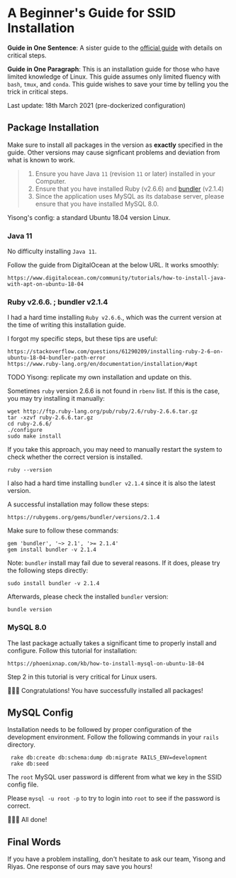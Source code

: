# A Beginner's Guide for SSID Installation

**Guide in One Sentence**: A sister guide to the [official guide](https://github.com/WING-NUS/SSID/blob/master/README.md) with details on critical steps.

**Guide in One Paragraph**: This is an installation guide for those who have limited knowledge of Linux. This guide assumes only limited fluency with `bash`,  `tmux`, and `conda`.  This guide wishes to save your time by telling you the trick in critical steps. 

Last update: 18th March 2021 (pre-dockerized configuration)

## Package Installation

Make sure to install all packages in the version as **exactly** specified in the guide.  Other versions may cause signficant problems and deviation from what is known to work.

> 1. Ensure you have Java `11` (revision `11` or later) installed in your Computer.
> 2. Ensure that you have installed Ruby (v2.6.6) and [bundler](https://rubygems.org/gems/bundler/versions/2.1.4) (v2.1.4)
> 3. Since the application uses MySQL as its database server, please ensure that you have installed MySQL 8.0.


Yisong's config: a standard Ubuntu 18.04 version Linux.

### Java 11

No difficulty installing `Java 11`. 

Follow the guide from DigitalOcean at the below URL.  It works smoothly:

```
https://www.digitalocean.com/community/tutorials/how-to-install-java-with-apt-on-ubuntu-18-04
```

### Ruby v2.6.6. ; bundler v2.1.4

I had a hard time installing `Ruby v2.6.6`., which was the current version at the time of writing this installation guide. 

I forgot my specific steps, but these tips are useful:

```
https://stackoverflow.com/questions/61290209/installing-ruby-2-6-on-ubuntu-18-04-bundler-path-error
https://www.ruby-lang.org/en/documentation/installation/#apt
```

TODO Yisong: replicate my own installation and update on this. 

Sometimes `ruby` version 2.6.6 is not found in `rbenv` list.  If this is the case, you may try installing it manually:
```
wget http://ftp.ruby-lang.org/pub/ruby/2.6/ruby-2.6.6.tar.gz
tar -xzvf ruby-2.6.6.tar.gz
cd ruby-2.6.6/
./configure
sudo make install
```

If you take this approach, you may need to manually restart the system to check whether the correct version is installed.

```
ruby --version
```

I also had a hard time installing `bundler v2.1.4` since it is also the latest version. 

A successful installation may follow these steps:

```
https://rubygems.org/gems/bundler/versions/2.1.4
```

Make sure to follow these commands:

```
gem 'bundler', '~> 2.1', '>= 2.1.4'
gem install bundler -v 2.1.4
```

Note: `bundler` install may fail due to several reasons. If it does, please try the following steps directly:

```
sudo install bundler -v 2.1.4
```

Afterwards, please check the installed `bundler` version:

```
bundle version
```

### MySQL 8.0

The last package actually takes a significant time to properly install and configure. Follow this tutorial for installation:

```
https://phoenixnap.com/kb/how-to-install-mysql-on-ubuntu-18-04
```

Step 2 in this tutorial is very critical for Linux users. 

🎉🎉🎉 Congratulations! You have successfully installed all packages!

## MySQL Config

Installation needs to be followed by proper configuration of the development environment.  Follow the following commands in your `rails` directory.

```
 rake db:create db:schema:dump db:migrate RAILS_ENV=development
 rake db:seed
```

The `root` MySQL user password is different from what we key in the SSID config file.

Please `mysql -u root -p` to try to login into `root` to see if the password is correct. 

🎉🎉🎉 All done!

## Final Words

If you have a problem installing, don't hesitate to ask our team, Yisong and Riyas. One response of ours may save you hours!

